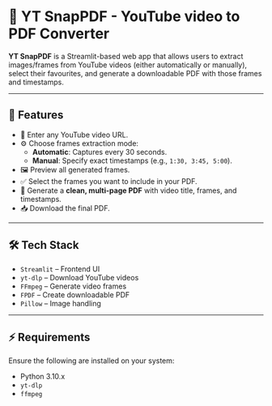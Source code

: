 # 🎥 YT SnapPDF - YouTube video to PDF Converter

**YT SnapPDF** is a Streamlit-based web app that allows users to extract images/frames from YouTube videos (either automatically or manually), select their favourites, and generate a downloadable PDF with those frames and timestamps.

---

## 🚀 Features

- 🔗 Enter any YouTube video URL.
- ⚙️ Choose frames extraction mode:
  - **Automatic**: Captures every 30 seconds.
  - **Manual**: Specify exact timestamps (e.g., `1:30, 3:45, 5:00`).
- 🖼️ Preview all generated frames.
- ✅ Select the frames you want to include in your PDF.
- 🧾 Generate a **clean, multi-page PDF** with video title, frames, and timestamps.
- 📥 Download the final PDF.

---

## 🛠️ Tech Stack

- `Streamlit` – Frontend UI
- `yt-dlp` – Download YouTube videos
- `FFmpeg` – Generate video frames
- `FPDF` – Create downloadable PDF
- `Pillow` – Image handling

---

## ⚡ Requirements

Ensure the following are installed on your system:

- Python 3.10.x
- `yt-dlp`
- `ffmpeg`
